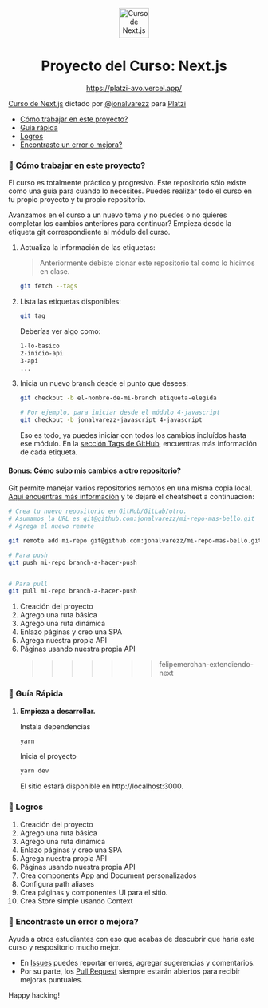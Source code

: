 <p align="center">
  <a href="https://platzi.com/cursos/next-2020/" target="_blank">
    <img alt="Curso de Next.js" src="https://static.platzi.com/media/achievements/badge-nextjs-2259fc68-f86b-486e-bc09-95311a887985.png" width="60" />
  </a>
</p>
<h1 align="center">
  Proyecto del Curso: Next.js
</h1>
<p align="center">
  <a href="https://platzi-avo.vercel.app/" target="_blank">
    https://platzi-avo.vercel.app/
  </a>
</p>

[Curso de Next.js](https://platzi.com/cursos/next-2020/) dictado por [@jonalvarezz](https://twitter.com/jonalvarezz) para [Platzi](https://platzi.com)

- [Cómo trabajar en este proyecto?](#-cómo-trabajar-en-este-proyecto)
- [Guía rápida](#-gu%C3%ADa-rápida)
- [Logros](#-logros)
- [Encontraste un error o mejora?](#-encontraste-un-error-o-mejora)

### 🔎 Cómo trabajar en este proyecto?

El curso es totalmente práctico y progresivo. Este repositorio sólo existe como una guía para cuando lo necesites. Puedes realizar todo el curso en tu propio proyecto y tu propio repositorio.

Avanzamos en el curso a un nuevo tema y no puedes o no quieres completar los cambios anteriores para continuar?
Empieza desde la etiqueta git correspondiente al módulo del curso.

1.  Actualiza la información de las etiquetas:

    > Anteriormente debiste clonar este repositorio tal como lo hicimos en clase.

    ```sh
    git fetch --tags
    ```

1.  Lista las etiquetas disponibles:

    ```sh
    git tag
    ```

    Deberías ver algo como:

    ```sh
    1-lo-basico
    2-inicio-api
    3-api
    ...
    ```

1.  Inicia un nuevo branch desde el punto que desees:

    ```sh
    git checkout -b el-nombre-de-mi-branch etiqueta-elegida

    # Por ejemplo, para iniciar desde el módulo 4-javascript
    git checkout -b jonalvarezz-javascript 4-javascript
    ```

    Eso es todo, ya puedes iniciar con todos los cambios incluídos hasta ese módulo. En la [sección Tags de GitHub](https://github.com/jonalvarezz/platzi-optimizacion-web/tags), encuentras más información de cada etiqueta.

#### Bonus: Cómo subo mis cambios a otro repositorio?

Git permite manejar varios repositorios remotos en una misma copia local. [Aquí encuentras más información](https://git-scm.com/book/en/v2/Git-Basics-Working-with-Remotes) y te dejaré el cheatsheet a continuación:

```sh
# Crea tu nuevo repositorio en GitHub/GitLab/otro.
# Asumamos la URL es git@github.com:jonalvarezz/mi-repo-mas-bello.git
# Agrega el nuevo remote

git remote add mi-repo git@github.com:jonalvarezz/mi-repo-mas-bello.git

# Para push
git push mi-repo branch-a-hacer-push


# Para pull
git pull mi-repo branch-a-hacer-push
```

1. Creación del proyecto
1. Agrego una ruta básica
1. Agrego una ruta dinámica
1. Enlazo páginas y creo una SPA
1. Agrega nuestra propia API
1. Páginas usando nuestra propia API
   > > > > > > > felipemerchan-extendiendo-next

### 🤖 Guía Rápida

1.  **Empieza a desarrollar.**

    Instala dependencias

    ```sh
    yarn
    ```

    Inicia el proyecto

    ```sh
    yarn dev
    ```

    El sitio estará disponible en http://localhost:3000.

### 🚀 Logros

1. Creación del proyecto
1. Agrego una ruta básica
1. Agrego una ruta dinámica
1. Enlazo páginas y creo una SPA
1. Agrega nuestra propia API
1. Páginas usando nuestra propia API
1. Crea components App and Document personalizados
1. Configura path aliases
1. Crea páginas y componentes UI para el sitio.
1. Crea Store simple usando Context

### 🐞 Encontraste un error o mejora?

Ayuda a otros estudiantes con eso que acabas de descubrir que haría este curso y respositorio mucho mejor.

- En [Issues](https://github.com/jonalvarezz/platzi-optimizacion-web/issues/new) puedes reportar errores, agregar sugerencias y comentarios.
- Por su parte, los [Pull Request](https://github.com/jonalvarezz/platzi-optimizacion-web/pulls) siempre estarán abiertos para recibir mejoras puntuales.

Happy hacking!

